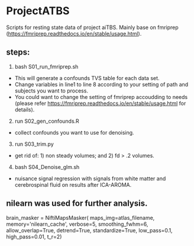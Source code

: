 # ProjectATBS
Scripts for resting state data of project aiTBS.
Mainly base on fmriprep (https://fmriprep.readthedocs.io/en/stable/usage.html).
## steps:
1. bash S01_run_fmriprep.sh
* This will generate a confounds TVS table for each data set.
* Change variables in line1 to line 8 according to your setting of path and subjects you want to process.
* You could want to change the setting of fmriprep accoudding to needs (please refer https://fmriprep.readthedocs.io/en/stable/usage.html for details).
2. run S02_gen_confounds.R
* collect confounds you want to use for denoising.
3. run S03_trim.py
* get rid of: 1) non steady volumes; and 2) fd > .2 volumes.
4. bash S04_Denoise_glm.sh
*  nuisance signal regression with signals from white matter and cerebrospinal fluid on results after ICA-AROMA.
## nilearn was used for further analysis.  
brain_masker = NiftiMapsMasker(
        maps_img=atlas_filename, memory='nilearn_cache', verbose=5,
        smoothing_fwhm=6,
        allow_overlap=True,
        detrend=True, standardize=True, low_pass=0.1, high_pass=0.01, t_r=2)

